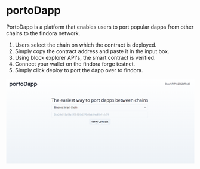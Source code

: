 # portoDapp
PortoDapp is a platform that enables users to port popular dapps from other chains to the findora network.

1. Users select the chain on which the contract is deployed.
2. Simply copy the contract address and paste it in the input box.
3. Using block explorer API's, the smart contract is verified.
4. Connect your wallet on the findora forge testnet.
5. Simply click deploy to port the dapp over to findora.

![image info](./public/ss.PNG)